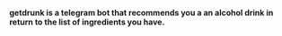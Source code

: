 **getdrunk is a telegram bot that recommends you a an alcohol drink in return to the list of ingredients you have.**
